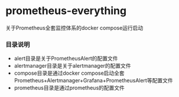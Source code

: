 # prometheus-everything
关于Prometheus全套监控体系的docker compose运行启动

### 目录说明

- alert目录是关于PrometheusAlert的配置文件
- alertmanager目录是关于alertmanager的配置文件
- compose目录是通过docker compose启动全套Prometheus+Alertmanager+Grafana+PrometheusAlert等配置文件
- prometheus目录是通过prometheus的配置文件

